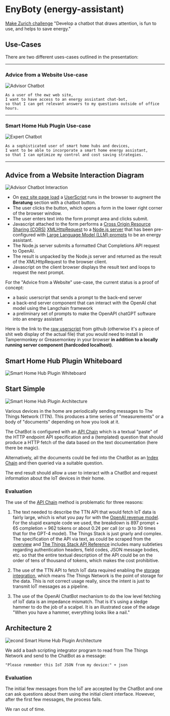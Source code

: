 # EnyBoty (energy-assistant)

[Make Zurich challenge](https://makezurich.ch/start/3/) "Develop a chatbot that draws attention, is fun to use, and helps to save energy."

## Use-Cases

There are two different uses-cases outlined in the presentation:

---

### Advice from a Website Use-case

![Advisor Chatbot](/assets/advice-use-case.png "Advise from a web site use-case")

    As a user of the ewz web site,
    I want to have access to an energy assistant chat-bot, 
    so that I can get relevant answers to my questions outside of office hours.

---

### Smart Home Hub Plugin Use-case

![Expert Chatbot](/assets/smart-controller-module.png "Smart Hub plug-in use-case")

    As a sophisticated user of smart home hubs and devices,
    I want to be able to incorporate a smart home energy assistant, 
    so that I can optimize my control and cost saving strategies.

---

## Advice from a Website Interaction Diagram

![Advisor Chatbot Interaction](/assets/advice-interaction-diagram.jpg "Advice from a web site interaction diagram")


- On [ewz site page load](https://www.ewz.ch/de/private/strom/strom-sparen/energiespartipps.html)
a [UserScript](https://en.wikipedia.org/wiki/Userscript) runs in the browser to augment the **Beratung** section with a chatbot button.
- The user clicks the button, which opens a form in the lower right corner of the browser window.
- The user enters text into the form prompt area and clicks submit.
- Javascript attached to the form performs a [Cross Origin Resource Sharing (CORS)](https://developer.mozilla.org/en-US/docs/Web/HTTP/CORS) [XMLHttpRequest](https://developer.mozilla.org/en-US/docs/Web/API/XMLHttpRequest)
to a [Node.js server](https://nodejs.org/en/about) that has been pre-configured with [Large Language Model (LLM) prompts](https://platform.openai.com/examples/default-factual-answering?lang=node.js) to be an energy assistant.
- The Node.js server submits a formatted Chat Completions API request to OpenAI.
- The result is unpacked by the Node.js server and returned as the result of the XMLHttpRequest to the browser client.
- Javascript on the client browser displays the result text and loops to request the next prompt.

For the "Advice from a Website" use-case, the current status is a proof of concept:
- a basic userscript that sends a prompt to the back-end server
- a back-end server component that can interact with the OpenAI chat model using the Langchain framework
- a preliminary set of prompts to make the OpenAPI chatGPT software into an energy assistant

Here is the link to the [raw userscript](https://github.com/derrickoswald/energy-assistant/raw/main/client/Energy%20Assistant.user.js)
from github (otherwise it's a piece of shit web display of the actual file)
that you would need to install in Tampermonkey or Greasemonkey in your browser
**in addition to a locally running server component (hardcoded localhost)**.


## Smart Home Hub Plugin Whiteboard

![Smart Home Hub Plugin Whiteboard](/assets/whiteboard.jpg "whiteboard concept")

## Start Simple

![Smart Home Hub Plugin Architecture](/assets/architecture.svg "architecture diagram")

Various devices in the home are periodically sending messages to The Things Network (TTN).
This produces a time series of "measurements" or a body of "documents" depending on how you look at it.

The ChatBot is configured with an [API Chain](https://js.langchain.com/docs/modules/chains/other_chains/api_chain) which is a textual "paste" of the HTTP endpoint API specification and
a (templated) question that should produce a HTTP fetch of the data based on the text documentation (here there be magic).

Alternatively, all the documents could be fed into the ChatBot as an [Index Chain](https://js.langchain.com/docs/modules/chains/index_related_chains/document_qa) and then queried via a suitable question.

The end result should allow a user to interact with a ChatBot and request information about the IoT
devices in their home.

### Evaluation

The use of the [API Chain](https://js.langchain.com/docs/modules/chains/other_chains/api_chain) method is problematic for three reasons:

1. The text needed to describe the TTN API that would fetch IoT data is fairly large, which is what you pay for with the [OpenAI revenue model](https://openai.com/pricing). For the stupid example code we used, the breakdown is 897 prompt + 65 completion = 962 tokens or about 0.2&cent; per call (or up to 30 times that for the GPT-4 model). The Things Stack is just gnarly and complex. The specification of the API via text, as could be scraped from the [overview](https://www.thethingsindustries.com/docs/the-things-stack/interact/api/) and [The Things Stack API Reference](https://www.thethingsindustries.com/docs/reference/api/) includes many subtleties regarding authentication headers, field codes, JSON message bodies, etc. so that the entire textual description of the API could be on the order of tens of thousand of tokens, which makes the cost prohibitive.

2. The use of the TTN API to fetch IoT data required enabling the [storage integration](https://www.thethingsindustries.com/docs/reference/api/storage_integration/), which means The Things Network is the point of storage for the data. This is not correct usage really, since the intent is just to transmit IoT messages as a pipeline.

3. The use of the OpenAI ChatBot mechanism to do the low level fetching of IoT data is an impedance mismatch. That is it's using a sledge hammer to do the job of a scalpel. It is an illustrated case of the adage "When you have a hammer, everything looks like a nail."

## Architecture 2

![econd Smart Home Hub Plugin Architecture](/assets/architecture2.svg "second architecture diagram")

We add a bash scripting integrator program to read from The Things Network and send to the ChatBot as a message:

    "Please remember this IoT JSON from my device:" + json

### Evaluation

The initial few messages from the IoT are accepted by the ChatBot and one can ask questions about them using the 
initial client interface. However, after the first few messages, the process fails.

We ran out of time.

